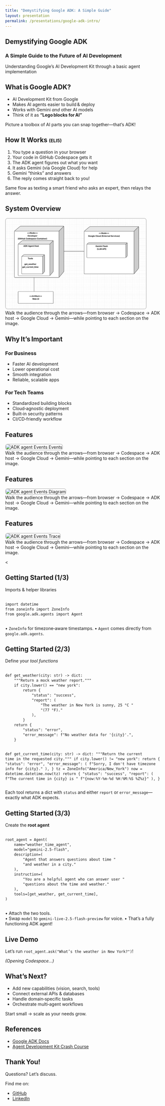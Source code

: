 ```yaml
---
title: "Demystifying Google ADK: A Simple Guide"
layout: presentation
permalink: /presentations/google-adk-intro/
---
```


<!-- ──────────────────────────── -->
<section>
  <h1>Demystifying Google ADK</h1>
  <h3>A Simple Guide to the Future of AI Development</h3>
  <p>Understanding Google’s AI Development Kit through a basic agent implementation</p>
</section>

<!-- ──────────────────────────── -->
<section>
  <h2>What is Google ADK?</h2>
  <ul>
    <li>AI Development Kit from Google</li>
    <li>Makes AI agents easier to build & deploy</li>
    <li>Works with Gemini <em>and</em> other AI models</li>
    <li>Think of it as <strong>“Lego blocks for AI”</strong></li>
  </ul>
  <aside class="notes">
    Picture a toolbox of AI parts you can snap together—that’s ADK!
  </aside>
</section>

<!-- ──────────────────────────── -->
<section>
  <h2>How It Works&nbsp;<span style="font-size:0.7em">(ELI5)</span></h2>
  <ol>
    <li>You type a question in your browser</li>
    <li>Your code in GitHub Codespace gets it</li>
    <li>The ADK agent figures out what you want</li>
    <li>It asks Gemini (via Google Cloud) for help</li>
    <li>Gemini “thinks” and answers</li>
    <li>The reply comes straight back to you!</li>
  </ol>
  <aside class="notes">
    Same flow as texting a smart friend who asks an expert, then relays the answer.
  </aside>
</section>

<!-- ──────────────────────────── -->
<section>
  <h2>System Overview</h2>
  <img src="/images/basic_agent_deployment_diagram.png"
       alt="Basic ADK agent deployment diagram"
       style="max-width: 90%; height: auto; border: 2px solid #ccc; border-radius: 8px;" />
  <aside class="notes">
    Walk the audience through the arrows—from browser → Codespace → ADK host → Google Cloud → Gemini—while pointing to each section on the image.
  </aside>
</section>


<!-- ──────────────────────────── -->
<section>
  <h2>Why It’s Important</h2>
  <div class="split">
    <div>
      <h3>For Business</h3>
      <ul>
        <li class="fragment">Faster AI development</li>
        <li class="fragment">Lower operational cost</li>
        <li class="fragment">Smooth integration</li>
        <li class="fragment">Reliable, scalable apps</li>
      </ul>
    </div>
    <div>
      <h3>For Tech Teams</h3>
      <ul>
        <li class="fragment">Standardized building blocks</li>
        <li class="fragment">Cloud‑agnostic deployment</li>
        <li class="fragment">Built‑in security patterns</li>
        <li class="fragment">CI/CD‑friendly workflow</li>
      </ul>
    </div>
  </div>
</section>

<!-- ──────────────────────────── -->
<section>
  <h2>Features</h2>
  <img src="/images/events_events.png"
       alt="ADK agent Events Events"
       style="max-width: 90%; height: auto; border: 2px solid #ccc; border-radius: 8px;" />
  <aside class="notes">
    Walk the audience through the arrows—from browser → Codespace → ADK host → Google Cloud → Gemini—while pointing to each section on the image.
  </aside>
</section>

<!-- ──────────────────────────── -->
<section>
  <h2>Features</h2>
  <img src="/images/events_diagram.png"
       alt="ADK agent Events Diagram"
       style="max-width: 90%; height: auto; border: 2px solid #ccc; border-radius: 8px;" />
  <aside class="notes">
    Walk the audience through the arrows—from browser → Codespace → ADK host → Google Cloud → Gemini—while pointing to each section on the image.
  </aside>
</section>

<!-- ──────────────────────────── -->
<section>
  <h2>Features</h2>
  <img src="/images/events_trace.png"
       alt="ADK agent Events Trace"
       style="max-width: 90%; height: auto; border: 2px solid #ccc; border-radius: 8px;" />
  <aside class="notes">
    Walk the audience through the arrows—from browser → Codespace → ADK host → Google Cloud → Gemini—while pointing to each section on the image.
  </aside>
</section>


<!-- ──────────────────────────── -->
<<!-- ── Getting Started ① ── -->
<section>
  <h2>Getting Started (1/3)</h2>
  <p>Imports & helper libraries</p>
  <pre><code class="python" data-line-numbers>
import datetime
from zoneinfo import ZoneInfo
from google.adk.agents import Agent
  </code></pre>
  <aside class="notes">
    • <code>ZoneInfo</code> for timezone‑aware timestamps.  
    • <code>Agent</code> comes directly from <code>google.adk.agents</code>.
  </aside>
</section>

<!-- ── Getting Started ② ── -->
<section>
  <h2>Getting Started (2/3)</h2>
  <p>Define your <em>tool functions</em></p>
  <pre><code class="python" data-line-numbers="3-19|22-40">
def get_weather(city: str) -> dict:
    """Return a mock weather report."""
    if city.lower() == "new york":
        return {
            "status": "success",
            "report": (
                "The weather in New York is sunny, 25 °C "
                "(77 °F)."
            ),
        }
    return {
        "status": "error",
        "error_message": f"No weather data for '{city}'.",
    }

def get_current_time(city: str) -> dict:
    """Return the current time in the requested city."""
    if city.lower() != "new york":
        return {
            "status": "error",
            "error_message": (
                f"Sorry, I don't have timezone info for {city}."
            ),
        }
    tz = ZoneInfo("America/New_York")
    now = datetime.datetime.now(tz)
    return {
        "status": "success",
        "report": (
            f"The current time in {city} is "
            f"{now:%Y-%m-%d %H:%M:%S %Z%z}"
        ),
    }
  </code></pre>
  <aside class="notes">
    Each tool returns a dict with <code>status</code> and either
    <code>report</code> or <code>error_message</code>—exactly what ADK expects.
  </aside>
</section>

<!-- ── Getting Started ③ ── -->
<section>
  <h2>Getting Started (3/3)</h2>
  <p>Create the <strong>root agent</strong></p>
  <pre><code class="python" data-line-numbers>
root_agent = Agent(
    name="weather_time_agent",
    model="gemini-2.5-flash",
    description=(
        "Agent that answers questions about time "
        "and weather in a city."
    ),
    instruction=(
        "You are a helpful agent who can answer user "
        "questions about the time and weather."
    ),
    tools=[get_weather, get_current_time],
)
  </code></pre>
  <aside class="notes">
    • Attach the two tools.<br>
    • Swap <code>model</code> to <code>gemini-live-2.5-flash-preview</code> for voice.  
    • That’s a fully functioning ADK agent!
  </aside>
</section>

<!-- ── Live Demo (last slide before Q&A) ── -->
<section>
  <h2>Live Demo</h2>
  <p>Let’s run <code>root_agent.ask("What’s the weather in New York?")</code>!</p>
  <p><em>(Opening Codespace…)</em></p>
</section>


<!-- ──────────────────────────── -->
<section>
  <h2>What’s Next?</h2>
  <ul>
    <li class="fragment">Add new capabilities (vision, search, tools)</li>
    <li class="fragment">Connect external APIs & databases</li>
    <li class="fragment">Handle domain‑specific tasks</li>
    <li class="fragment">Orchestrate multi‑agent workflows</li>
  </ul>
  <p>Start small → scale as your needs grow.</p>
</section>


<!-- ──────────────────────────── -->
<section>
  <h2>References</h2>
  <div class="contact">
    <ul>
      <li><a href="https://google.github.io/adk-docs/">Google ADK Docs</a></li>
      <li><a href="https://github.com/bhancockio/agent-development-kit-crash-course/">Agent Development Kit Crash Course</a></li>
    </ul>
  </div>
</section>


<!-- ──────────────────────────── -->
<section>
  <h2>Thank You!</h2>
  <p>Questions? Let’s discuss.</p>
  <div class="contact">
    <p>Find me on:</p>
    <ul>
      <li><a href="https://github.com/clarkngo">GitHub</a></li>
      <li><a href="https://linkedin.com/in/clarkngo">LinkedIn</a></li>
    </ul>
  </div>
</section>
